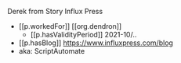 


Derek from Story Influx Press

- [[p.workedFor]] [[org.dendron]] 
  - [[p.hasValidityPeriod]] 2021-10/.. 
- [[p.hasBlog]] https://www.influxpress.com/blog
- aka: ScriptAutomate
